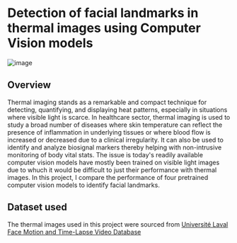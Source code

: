 # Detection of facial landmarks in thermal images using Computer Vision models
![image](https://media.tenor.com/9OCCAZolR_sAAAAC/thermal.gif)

## Overview
Thermal imaging stands as a remarkable and compact technique for detecting, quantifying, and displaying heat patterns, especially in situations where visible light is scarce. In healthcare sector,  thermal imaging is used to study a broad number of diseases where skin temperature can reflect the presence of inflammation in underlying tissues or where blood flow is increased or decreased due to a clinical irregularity. It can also be used to identify and analyze biosignal markers thereby helping with non-intrusive monitoring of body vital stats. The issue is today's readily available computer vision models have mostly been trained on visible light images due to whuch it would be difficult to just their performance with thermal images. In this project, I compare the performance of four pretrained computer vision models to identify facial landmarks.

## Dataset used
The  thermal images used in this project were sourced from [Université Laval Face Motion and Time-Lapse Video Database](http://www.qirt.org/liens/FMTV.htm)
